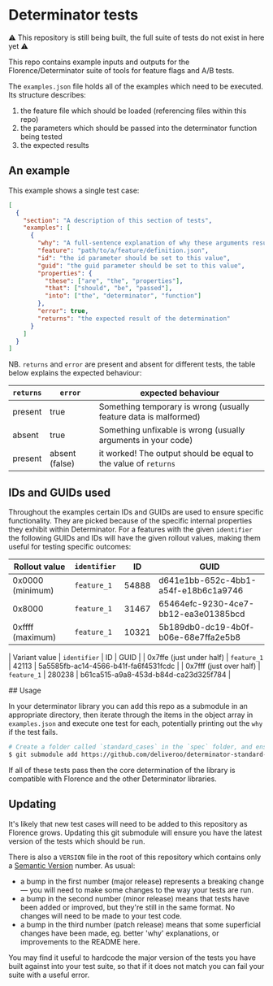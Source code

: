 # Determinator tests

⚠️ This repository is still being built, the full suite of tests do not exist in here yet ⚠️

This repo contains example inputs and outputs for the Florence/Determinator suite of tools for feature flags and A/B tests.

The `examples.json` file holds all of the examples which need to be executed. Its structure describes:

1. the feature file which should be loaded (referencing files within this repo)
2. the parameters which should be passed into the determinator function being tested
3. the expected results

## An example

This example shows a single test case:

```json
[
  {
    "section": "A description of this section of tests",
    "examples": [
      {
        "why": "A full-sentence explanation of why these arguments result in the specified response.",
        "feature": "path/to/a/feature/definition.json",
        "id": "the id parameter should be set to this value",
        "guid": "the guid parameter should be set to this value",
        "properties": {
          "these": ["are", "the", "properties"],
          "that": ["should", "be", "passed"],
          "into": ["the", "determinator", "function"]
        },
        "error": true,
        "returns": "the expected result of the determination"
      }
    ]
  }
]
```

NB. `returns` and `error` are present and absent for different tests, the table below explains the expected behaviour:

| `returns` | `error`         | expected behaviour                                               |
|-----------|-----------------|------------------------------------------------------------------|
| present   | true            | Something temporary is wrong (usually feature data is malformed) |
| absent    | true            | Something unfixable is wrong (usually arguments in your code)    |
| present   | absent (false)  | it worked! The output should be equal to the value of `returns`  |

## IDs and GUIDs used

Throughout the examples certain IDs and GUIDs are used to ensure specific functionality. They are picked because of the specific internal properties they exhibit within Determinator. For a features with the given `identifier` the following GUIDs and IDs will have the given rollout values, making them useful for testing specific outcomes:

| Rollout value    | `identifier` | ID    | GUID                                 |
|------------------|--------------|-------|--------------------------------------|
| 0x0000 (minimum) | `feature_1`  | 54888 | d641e1bb-652c-4bb1-a54f-e18b6c1a9746 |
| 0x8000           | `feature_1`  | 31467 | 65464efc-9230-4ce7-bb12-ea3e01385bcd |
| 0xffff (maximum) | `feature_1`  | 10321 | 5b189db0-dc19-4b0f-b06e-68e7ffa2e5b8 |

| Variant value            | `identifier` | ID     | GUID                                 |
| 0x7ffe (just under half) | `feature_1`  | 42113  | 5a5585fb-ac14-4566-b41f-fa6f4531fcdc |
| 0x7fff (just over half)  | `feature_1`  | 280238 | b61ca515-a9a8-453d-b84d-ca23d325f784 |

## Usage

In your determinator library you can add this repo as a submodule in an appropriate directory, then iterate through the items in the object array in `examples.json` and execute one test for each, potentially printing out the `why` if the test fails.

```bash
# Create a folder called `standard_cases` in the `spec` folder, and ensure it has the contents of this repo in it:
$ git submodule add https://github.com/deliveroo/determinator-standard-tests spec/standard_cases
```

If all of these tests pass then the core determination of the library is compatible with Florence and the other Determinator libraries.

## Updating

It's likely that new test cases will need to be added to this repository as Florence grows. Updating this git submodule will ensure you have the latest version of the tests which should be run.

There is also a `VERSION` file in the root of this repository which contains only a [Semantic Version](https://semver.org) number. As usual:

- a bump in the first number (major release) represents a breaking change — you will need to make some changes to the way your tests are run.
- a bump in the second number (minor release) means that tests have been added or improved, but they're still in the same format. No changes will need to be made to your test code.
- a bump in the third number (patch release) means that some superficial changes have been made, eg. better 'why' explanations, or improvements to the README here.

You may find it useful to hardcode the major version of the tests you have built against into your test suite, so that if it does not match you can fail your suite with a useful error.
